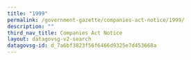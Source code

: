 ```yaml
---
title: "1999"
permalink: /government-gazette/companies-act-notice/1999/
description: ""
third_nav_title: Companies Act Notice
layout: datagovsg-v2-search
datagovsg-id: d_7a6bf3823f56f6466d9325e7d453668a
---
```

